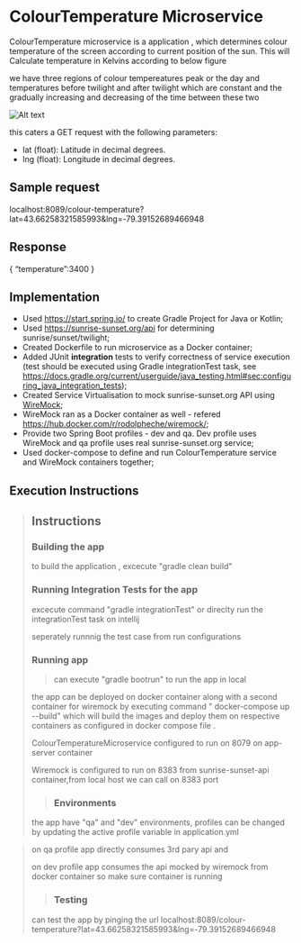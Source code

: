
# ColourTemperature Microservice

ColourTemperature microservice is a application , which determines colour temperature of the screen according to current position of the sun. This will Calculate temperature in Kelvins according to below figure

we have three regions of colour tempereatures peak or the day and temperatures before twilight and after twilight which are constant and the gradually increasing and decreasing of the time between these two 

![Alt text](https://sunrise-sunset.org/graph.svg)


this caters  a GET request with the following parameters:
- lat (float): Latitude in decimal degrees.
- lng (float): Longitude in decimal degrees.

## Sample request
localhost:8089/colour-temperature?lat=43.66258321585993&lng=-79.39152689466948

## Response
{
“temperature”:3400
}

## Implementation
- Used https://start.spring.io/ to create Gradle Project for Java or Kotlin;
- Used https://sunrise-sunset.org/api for determining sunrise/sunset/twilight;
- Created Dockerfile to run microservice as a Docker container;
- Added JUnit **integration** tests to verify correctness of service execution (test should be executed using Gradle integrationTest task, see https://docs.gradle.org/current/userguide/java_testing.html#sec:configuring_java_integration_tests);
- Created Service Virtualisation to mock sunrise-sunset.org API using [WireMock](http://wiremock.org/);
- WireMock  ran as a Docker container as well - refered https://hub.docker.com/r/rodolpheche/wiremock/;
- Provide two Spring Boot profiles - dev and qa. Dev profile  uses WireMock and qa profile  uses real sunrise-sunset.org service;
- Used docker-compose to define and run ColourTemperature service and WireMock containers together;


## Execution Instructions


> ## Instructions
>### Building the app
> to build the application , excecute "gradle clean build"
>### Running Integration Tests for  the app
> excecute command  "gradle integrationTest" or direclty run the integrationTest task on intellij
> 
> seperately runnnig the test case from run configurations
> ### Running app 
> > can execute "gradle bootrun" to run the app in local 
> 
>  the app can be deployed on docker container along with a 
> second container for wiremock by executing command 
>" docker-compose up --build" which will build the images and deploy them on respective containers 
> as configured in docker compose file .
> 
> ColourTemperatureMicroservice configured to run on 8079 on app-server container 
> 
> Wiremock is configured to run on 8383 from  sunrise-sunset-api container,from local host we can call on 8383 port
> >### Environments
> the app have "qa" and "dev"  environments,
>  profiles can be changed by updating the active profile variable in application.yml

> on qa profile app directly  consumes 3rd pary api and 
> 
> on dev profile app consumes the api mocked by wiremock from docker container so make sure container is running
> 
>  >### Testing
> 
> can test the app by pinging the url localhost:8089/colour-temperature?lat=43.66258321585993&lng=-79.39152689466948


